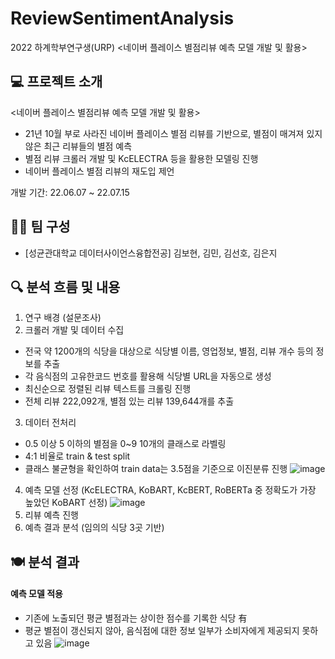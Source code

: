 # ReviewSentimentAnalysis
2022 하계학부연구생(URP) <네이버 플레이스 별점리뷰 예측 모델 개발 및 활용>

## 💻 프로젝트 소개
<네이버 플레이스 별점리뷰 예측 모델 개발 및 활용>
- 21년 10월 부로 사라진 네이버 플레이스 별점 리뷰를 기반으로, 별점이 매겨져 있지 않은 최근 리뷰들의 별점 예측
- 별점 리뷰 크롤러 개발 및 KcELECTRA 등을 활용한 모델링 진행
- 네이버 플레이스 별점 리뷰의 재도입 제언

개발 기간: 22.06.07 ~ 22.07.15

 
## 💁‍♀️ 팀 구성 
- [성균관대학교 데이터사이언스융합전공] 김보현, 김민, 김선호, 김은지
  
## 🔍 분석 흐름 및 내용
1. 연구 배경 (설문조사)
2. 크롤러 개발 및 데이터 수집
  - 전국 약 1200개의 식당을 대상으로 식당별 이름, 영업정보, 별점, 리뷰 개수 등의 정보를 추출
  - 각 음식점의 고유한코드 번호를 활용해 식당별 URL을 자동으로 생성
  - 최신순으로 정렬된 리뷰 텍스트를 크롤링 진행
  - 전체 리뷰 222,092개, 별점 있는 리뷰 139,644개를 추출
3. 데이터 전처리
  - 0.5 이상 5 이하의 별점을 0~9 10개의 클래스로 라벨링 
  - 4:1 비율로 train & test split
  - 클래스 불균형을 확인하여 train data는 3.5점을 기준으로 이진분류 진행
![image](https://github.com/bohyunee/ReviewSentimentAnalysis/assets/93997717/1543d43d-2c46-45cb-a711-8b9e5c442b65)
4. 예측 모델 선정 (KcELECTRA, KoBART, KcBERT, RoBERTa 중 정확도가 가장 높았던 KoBART 선정)
![image](https://github.com/bohyunee/ReviewSentimentAnalysis/assets/93997717/bd745d7d-9232-4b58-a979-a71a1bc55900)
5. 리뷰 예측 진행
6. 예측 결과 분석 (임의의 식당 3곳 기반)

## 🍽 분석 결과
#### 예측 모델 적용
- 기존에 노출되던 평균 별점과는 상이한 점수를 기록한 식당 有
- 평균 별점이 갱신되지 않아, 음식점에 대한 정보 일부가 소비자에게 제공되지 못하고 있음
![image](https://github.com/bohyunee/ReviewSentimentAnalysis/assets/93997717/ba2e5fd6-d228-4caa-824a-3bb43f5fb077)

